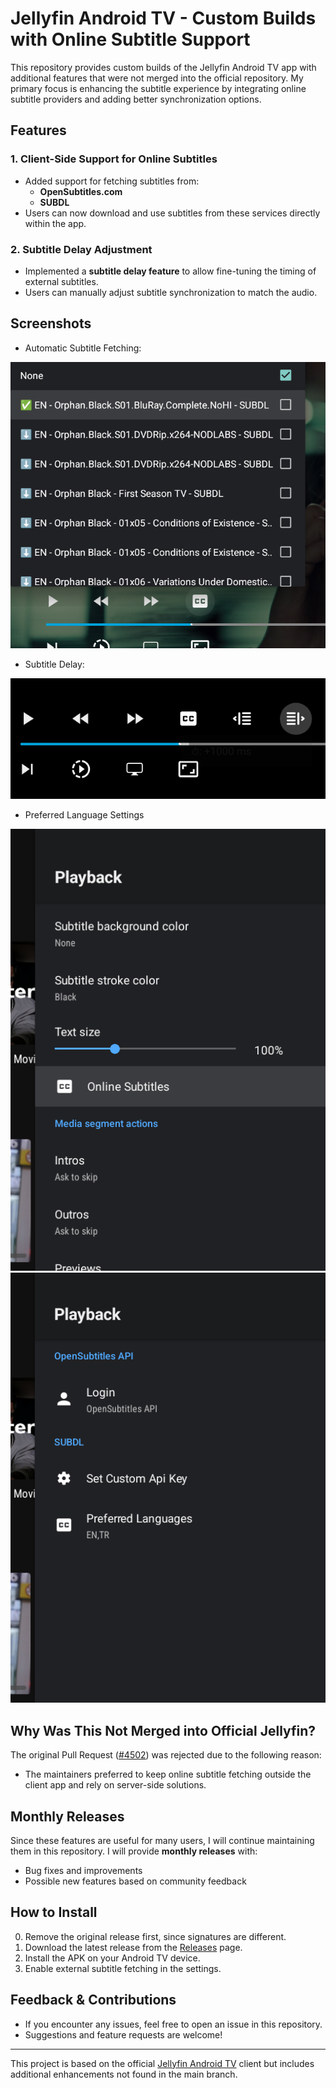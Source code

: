 # Jellyfin Android TV - Custom Builds with Online Subtitle Support

This repository provides custom builds of the Jellyfin Android TV app with additional features that were not merged into the official repository. My primary focus is enhancing the subtitle experience by integrating online subtitle providers and adding better synchronization options.

## Features

### 1. **Client-Side Support for Online Subtitles**
- Added support for fetching subtitles from:
  - **OpenSubtitles.com**
  - **SUBDL**
- Users can now download and use subtitles from these services directly within the app.

### 2. **Subtitle Delay Adjustment**
- Implemented a **subtitle delay feature** to allow fine-tuning the timing of external subtitles.
- Users can manually adjust subtitle synchronization to match the audio.

## Screenshots
- Automatic Subtitle Fetching:

![Screenshot](scr/cc.png)

- Subtitle Delay:
  
![Screenshot](scr/cctiming.png)

- Preferred Language Settings
  
![Screenshot](scr/onlinesubs.png)
![Screenshot](scr/onlinesubsprefs.png)

## Why Was This Not Merged into Official Jellyfin?
The original Pull Request ([#4502](https://github.com/jellyfin/jellyfin-androidtv/pull/4502)) was rejected due to the following reason:
- The maintainers preferred to keep online subtitle fetching outside the client app and rely on server-side solutions.

## Monthly Releases
Since these features are useful for many users, I will continue maintaining them in this repository. I will provide **monthly releases** with:
- Bug fixes and improvements
- Possible new features based on community feedback

## How to Install
0. Remove the original release first, since signatures are different.
1. Download the latest release from the [Releases](https://github.com/ahmethascelik/jellyfin-androidtv/releases) page.
2. Install the APK on your Android TV device.
3. Enable external subtitle fetching in the settings.

## Feedback & Contributions
- If you encounter any issues, feel free to open an issue in this repository.
- Suggestions and feature requests are welcome!

---
This project is based on the official [Jellyfin Android TV](https://github.com/jellyfin/jellyfin-androidtv) client but includes additional enhancements not found in the main branch.

